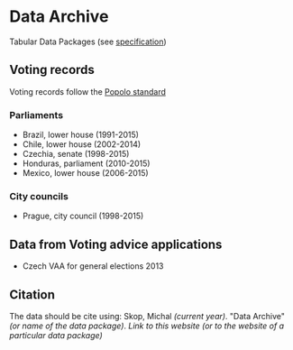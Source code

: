 # Data Archive
Tabular Data Packages (see [specification](http://data.okfn.org/doc/tabular-data-package))

## Voting records
Voting records follow the [Popolo standard](http://www.popoloproject.com)

### Parliaments
* Brazil, lower house (1991-2015)
* Chile, lower house (2002-2014)
* Czechia, senate (1998-2015)
* Honduras, parliament (2010-2015)
* Mexico, lower house (2006-2015)
### City councils
* Prague, city council (1998-2015)
 
## Data from Voting advice applications
* Czech VAA for general elections 2013

## Citation
The data should be cite using:
Skop, Michal *(current year)*. "Data Archive" *(or name of the data package)*. *Link to this website (or to the website of a particular data package)*
